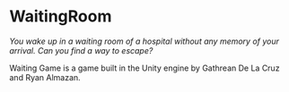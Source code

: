 # WaitingRoom

*You wake up in a waiting room of a hospital without any memory of your arrival. Can you find a way to escape?*

Waiting Game is a game built in the Unity engine by Gathrean De La Cruz and Ryan Almazan.
